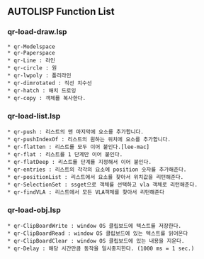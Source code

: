 ## AUTOLISP Function List

### qr-load-draw.lsp

    * qr-Modelspace
    * qr-Paperspace
    * qr-Line : 라인
    * qr-circle : 원
    * qr-lwpoly : 폴리라인
    * qr-dimrotated : 직선 치수선
    * qr-hatch : 해치 드로잉
    * qr-copy : 객체를 복사한다.

### qr-load-list.lsp

    * qr-push : 리스트의 맨 마지막에 요소를 추가합니다.
    * qr-pushIndexOf : 리스트의 원하는 위치에 요소를 추가합니다.
    * qr-flatten : 리스트를 모두 이어 붙인다.[lee-mac]
    * qr-flat : 리스트를 1 단계만 이어 붙인다.
    * qr-flatDeep : 리스트를 단계를 지정해서 이어 붙인다.
    * qr-entries : 리스트의 각각의 요소에 position 숫자를 추가해준다.
    * qr-positionList : 리스트에서 요소를 찾아서 위치값을 리턴해준다.
    * qr-SelectionSet : ssget으로 객체를 선택하고 vla 객체로 리턴해준다.
    * qr-findVLA : 리스트에서 모든 VLA객체를 찾아서 리턴해준다

### qr-load-obj.lsp

    * qr-ClipBoardWrite : window OS 클립보드에 텍스트를 저장한다.
    * qr-ClipBoardRead : window OS 클립보드에 있는 텍스트를 읽어온다
    * qr-ClipBoardClear : window OS 클립보드에 있는 내용을 지운다.
    * qr-Delay : 해당 시간만큼 동작을 일시중지한다. (1000 ms = 1 sec.)